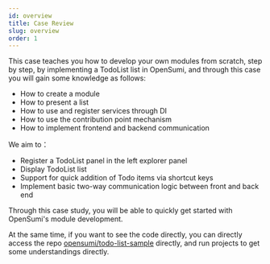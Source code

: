 ```yaml
---
id: overview
title: Case Review
slug: overview
order: 1
---
```


This case teaches you how to develop your own modules from scratch, step by step, by implementing a TodoList list in OpenSumi, and through this case you will gain some knowledge as follows:

- How to create a module
- How to present a list
- How to use and register services through DI
- How to use the contribution point mechanism
- How to implement frontend and backend communication

We aim to：

- Register a TodoList panel in the left explorer panel
- Display TodoList list
- Support for quick addition of Todo items via shortcut keys
- Implement basic two-way communication logic between front and back end

Through this case study, you will be able to quickly get started with OpenSumi's module development. 

At the same time, if you want to see the code directly, you can directly access the repo [opensumi/todo-list-sample](https://github.com/opensumi/todo-list-sample) directly, and run projects to get some understandings directly.

